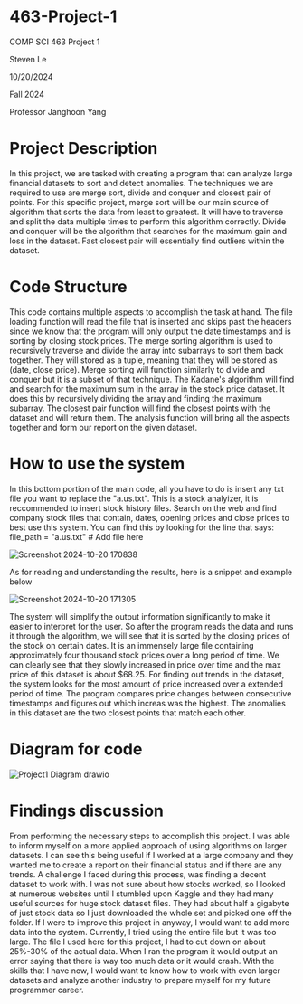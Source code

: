 # 463-Project-1

COMP SCI 463 Project 1

Steven Le

10/20/2024

Fall 2024

Professor Janghoon Yang

# Project Description
In this project, we are tasked with creating a program that can analyze large financial datasets to sort and detect anomalies. The techniques we are required to use are merge sort, divide and conquer and closest pair of points. For this specific project, merge sort will be our main source of algorithm that sorts the data from least to greatest. It will have to traverse and split the data multiple times to perform this algorithm correctly. Divide and conquer will be the algorithm that searches for the maximum gain and loss in the dataset. Fast closest pair will essentially find outliers within the dataset. 

# Code Structure
This code contains multiple aspects to accomplish the task at hand. The file loading function will read the file that is inserted and skips past the headers since we know that the program will only output the date timestamps and is sorting by closing stock prices. The merge sorting algorithm is used to recursively traverse and divide the array into subarrays to sort them back together. They will stored as a tuple, meaning that they will be stored as (date, close price). Merge sorting will function similarly to divide and conquer but it is a subset of that technique. The Kadane's algorithm will find and search for the maximum sum in the array in the stock price dataset. It does this by recursively dividing the array and finding the maximum subarray. The closest pair function will find the closest points with the dataset and will return them. The analysis function will bring all the aspects together and form our report on the given dataset.


# How to use the system

In this bottom portion of the main code, all you have to do is insert any txt file you want to replace the "a.us.txt". This is a stock analyizer, it is reccommended to insert stock history files. Search on the web and find company stock files that contain, dates, opening prices and close prices to best use this system. You can find this by looking for the line that says: file_path = "a.us.txt"  # Add file here

![Screenshot 2024-10-20 170838](https://github.com/user-attachments/assets/eb4e2f9f-ad7b-4190-9aad-2bd336c91eac)

As for reading and understanding the results, here is a snippet and example below

![Screenshot 2024-10-20 171305](https://github.com/user-attachments/assets/c7898d77-36c9-4aeb-b7b6-32c4e22cbc40)

The system will simplify the output information significantly to make it easier to interpret for the user. So after the program reads the data and runs it through the algorithm, we will see that it is sorted by the closing prices of the stock on certain dates. It is an immensely large file containing approximately four thousand stock prices over a long period of time. We can clearly see that they slowly increased in price over time and the max price of this dataset is about $68.25. For finding out trends in the dataset, the system looks for the most amount of price increased over a extended period of time. The program compares price changes between consecutive timestamps and figures out which increas was the highest. The anomalies in this dataset are the two closest points that match each other. 

# Diagram for code
![Project1 Diagram drawio](https://github.com/user-attachments/assets/4ff68e25-95b0-44a2-ad90-67ce9aef6ce0)

# Findings discussion
From performing the necessary steps to accomplish this project. I was able to inform myself on a more applied approach of using algorithms on larger datasets. I can see this being useful if I worked at a large company and they wanted me to create a report on their financial status and if there are any trends. A challenge I faced during this process, was finding a decent dataset to work with. I was not sure about how stocks worked, so I looked at numerous websites until I stumbled upon Kaggle and they had many useful sources for huge stock dataset files. They had about half a gigabyte of just stock data so I just downloaded the whole set and picked one off the folder. If I were to improve this project in anyway, I would want to add more data into the system. Currently, I tried using the entire file but it was too large. The file I used here for this project, I had to cut down on about 25%-30% of the actual data. When I ran the program it would output an error saying that there is way too much data or it would crash. With the skills that I have now, I would want to know how to work with even larger datasets and analyze another industry to prepare myself for my future programmer career.
